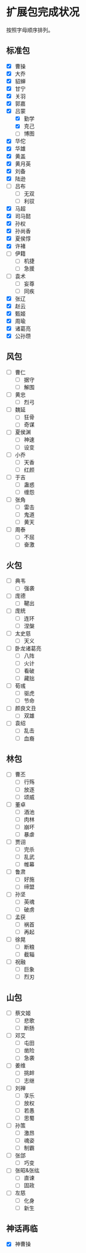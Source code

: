 # 扩展包完成状况

按照字母顺序排列。

## 标准包
- [X] 曹操
- [X] 大乔
- [X] 貂蝉
- [X] 甘宁
- [X] 关羽
- [X] 郭嘉
- [X] 吕蒙
  - [X] 勤学
  - [X] 克己
  - [ ] 博图
- [X] 华佗
- [X] 华雄
- [X] 黄盖
- [X] 黄月英
- [X] 刘备
- [X] 陆逊
- [ ] 吕布
  - [ ] 无双
  - [ ] 利驭
- [X] 马超
- [X] 司马懿
- [X] 孙权
- [X] 孙尚香
- [X] 夏侯惇
- [X] 许褚
- [ ] 伊籍
  - [ ] 机捷
  - [ ] 急援
- [ ] 袁术
  - [ ] 妄尊
  - [ ] 同疾
- [X] 张辽
- [X] 赵云
- [X] 甄姬
- [X] 周瑜
- [X] 诸葛亮
- [X] 公孙瓒

## 风包
- [ ] 曹仁
  - [ ] 据守
  - [ ] 解围
- [ ] 黄忠
  - [ ] 烈弓
- [ ] 魏延
  - [ ] 狂骨
  - [ ] 奇谋
- [ ] 夏侯渊
  - [ ] 神速
  - [ ] 设变
- [ ] 小乔
  - [ ] 天香
  - [ ] 红颜
- [ ] 于吉
  - [ ] 蛊惑
  - [ ] 缠怨
- [ ] 张角
  - [ ] 雷击
  - [ ] 鬼道
  - [ ] 黄天
- [ ] 周泰
  - [ ] 不屈
  - [ ] 奋激
  
## 火包
- [ ] 典韦
  - [ ] 强袭
- [ ] 庞德
  - [ ] 鞬出
- [ ] 庞统
  - [ ] 连环
  - [ ] 涅槃
- [ ] 太史慈
  - [ ] 天义
- [ ] 卧龙诸葛亮
  - [ ] 八阵
  - [ ] 火计
  - [ ] 看破
  - [ ] 藏拙
- [ ] 荀彧
  - [ ] 驱虎
  - [ ] 节命
- [ ] 颜良文丑
  - [ ] 双雄
- [ ] 袁绍
  - [ ] 乱击
  - [ ] 血裔

## 林包
- [ ] 曹丕
  - [ ] 行殇
  - [ ] 放逐
  - [ ] 颂威
- [ ] 董卓
  - [ ] 酒池
  - [ ] 肉林
  - [ ] 崩坏
  - [ ] 暴虐
- [ ] 贾诩
  - [ ] 完杀
  - [ ] 乱武
  - [ ] 帷幕
- [ ] 鲁肃
  - [ ] 好施
  - [ ] 缔盟
- [ ] 孙坚
  - [ ] 英魂
  - [ ] 破虏
- [ ] 孟获
  - [ ] 祸首
  - [ ] 再起
- [ ] 徐晃
  - [ ] 断粮
  - [ ] 截辎
- [ ] 祝融
  - [ ] 巨象
  - [ ] 烈刃
  
## 山包
- [ ] 蔡文姬
  - [ ] 悲歌
  - [ ] 断肠
- [ ] 邓艾
  - [ ] 屯田
  - [ ] 凿险
  - [ ] 急袭
- [ ] 姜维
  - [ ] 挑衅
  - [ ] 志继
- [ ] 刘禅
  - [ ] 享乐
  - [ ] 放权
  - [ ] 若愚
  - [ ] 思蜀
- [ ] 孙策
  - [ ] 激昂
  - [ ] 魂姿
  - [ ] 制霸
- [ ] 张郃
  - [ ] 巧变
- [ ] 张昭&张纮
  - [ ] 直谏
  - [ ] 固政
- [ ] 左慈
  - [ ] 化身
  - [ ] 新生

## 神话再临
 - [X] 神曹操
